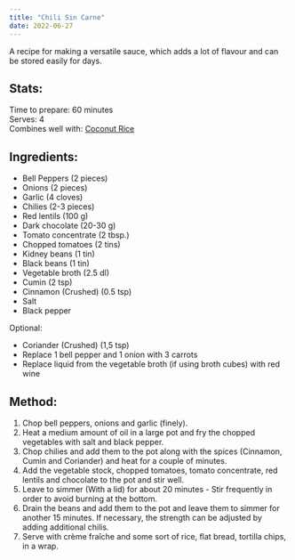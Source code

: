 ```yaml
---
title: "Chili Sin Carne"
date: 2022-06-27
---
```

A recipe for making a versatile sauce, which adds a lot of flavour and can be stored easily for days.

## Stats:
Time to prepare: 60 minutes  
Serves: 4  
Combines well with: [Coconut Rice](https://phorys.github.io/Blog/2022/06/16/Coconut_Rice.html)

## Ingredients:
- Bell Peppers (2 pieces)
- Onions (2 pieces)
- Garlic (4 cloves)
- Chilies (2-3 pieces)
- Red lentils (100 g)
- Dark chocolate (20-30 g)
- Tomato concentrate (2 tbsp.)
- Chopped tomatoes (2 tins)
- Kidney beans (1 tin)
- Black beans (1 tin)
- Vegetable broth (2.5 dl)
- Cumin (2 tsp)
- Cinnamon (Crushed) (0.5 tsp)
- Salt
- Black pepper

Optional:
- Coriander (Crushed) (1,5 tsp)
- Replace 1 bell pepper and 1 onion with 3 carrots
- Replace liquid from the vegetable broth (if using broth cubes) with red wine


## Method:
1. Chop bell peppers, onions and garlic (finely).
2. Heat a medium amount of oil in a large pot and fry the chopped vegetables with salt and black pepper.
3. Chop chilies and add them to the pot along with the spices (Cinnamon, Cumin and Coriander) and heat for a couple of minutes.
4. Add the vegetable stock, chopped tomatoes, tomato concentrate, red lentils and chocolate to the pot and stir well.
5. Leave to simmer (With a lid) for about 20 minutes - Stir frequently in order to avoid burning at the bottom.
6. Drain the beans and add them to the pot and leave them to simmer for another 15 minutes. If necessary, the strength can be adjusted by adding additional chilis.
7. Serve with crème fraîche and some sort of rice, flat bread, tortilla chips, in a wrap.
